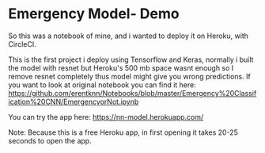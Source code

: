 # Emergency Model- Demo 

So this was a notebook of mine, and i wanted to deploy it on Heroku, with CircleCI.

This is the first project i deploy using Tensorflow and Keras, normally i built the model with resnet but Heroku's 500 mb space wasnt enough so I remove resnet completely thus model might give you wrong predictions. If you want to look at original notebook you can find it here: https://github.com/erentknn/Notebooks/blob/master/Emergency%20Classification%20CNN/EmergencyorNot.ipynb

You can try the app here: https://nn-model.herokuapp.com/

Note: Because this is a free Heroku app, in first opening it takes 20-25 seconds to open the app. 
